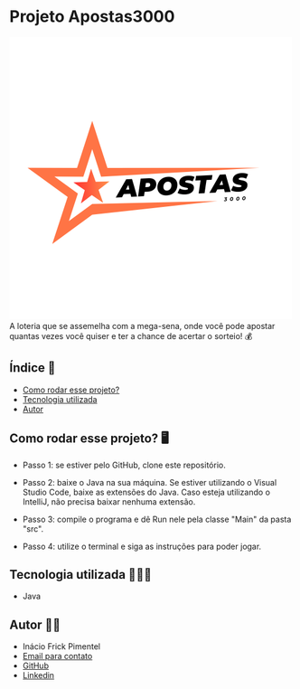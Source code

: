 # Projeto Apostas3000
![Apostas3000](./assets/Apostas3000.png)
A loteria que se assemelha com a mega-sena, onde você pode apostar quantas vezes você quiser e ter a chance de acertar o sorteio! 💰

## Índice 📖
- <a href="#rodar">Como rodar esse projeto?</a>
- <a href="#tecnologias">Tecnologia utilizada</a>
- <a href="#autores">Autor</a>

## Como rodar esse projeto? 🖥️
- Passo 1: se estiver pelo GitHub, clone este repositório.

- Passo 2: baixe o Java na sua máquina. Se estiver utilizando o Visual Studio Code, baixe as extensões do Java. Caso esteja utilizando o IntelliJ, não precisa baixar nenhuma extensão.

- Passo 3: compile o programa e dê Run nele pela classe "Main" da pasta "src".

- Passo 4: utilize o terminal e siga as instruções para poder jogar.

## Tecnologia utilizada 👨🏼‍💻

- Java

## Autor ✍🏼

- Inácio Frick Pimentel
- [Email para contato](inaciopimentel7@gmail.com)
- [GitHub](https://github.com/inafrick)
- [Linkedin](https://www.linkedin.com/in/in%C3%A1cio-frick-pimentel-67b574270/)